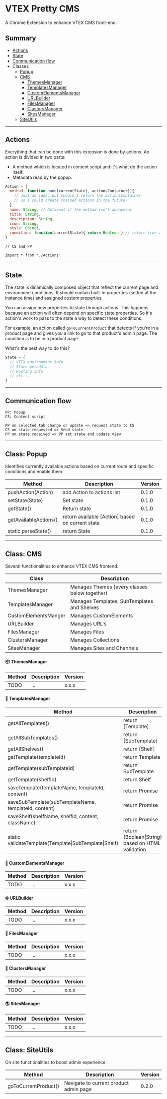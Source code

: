 # VTEX Pretty CMS

A Chrome Extension to enhance VTEX CMS front-end.

## Summary

* [Actions](#actions)
* [State](#state)
* [Communication flow](#communication-flow)
* Classes
  * [Popup](#class-popup)
  * [CMS](#class-cms)
    * [ThemesManager](#package-themesmanager)
    * [TemplatesManager](#pencil-templatesmanager)
    * [CustomElementsManager](#nutandbolt-customelementsmanager)
    * [URLBuilder](#globewithmeridians-urlbuilder)
    * [FilesManager](#filefolder-filesmanager)
    * [ClustersManager](#grapes-clustersmanager)
    * [SitesManager](#earthamericas-sitesmanager)
  * [SiteUtils](#class-siteutils)


-------------------
## Actions

Everything that can be done with this extension is done by actions. An action is divided in two parts:
* A method which is located in content script and it's what do the action itself.
* Metadata read by the popup.

```javascript
Action = {
  method: function name(currentState[, actionsContainer]){
    // Just an idea, but should I return the actionsContainer
    // so I could create chained actions in the future?
  },
  name: String, // Optional if the method isn't anonymous
  title: String,
  description: String,
  icon: String,
  style: Object,
  condition: function(currentState){ return Boolean } // return true if available in current state.
}
```

```
// CS and PP

import * from './Actions'
```

-------------------
## State

The state is dinamically composed object that reflect the current page and environment conditions. It should contain built-in properties (setted at the instance time) and assigned custom properties.

You can assign new properties to state through actions. This happens because an action will often depend on specific state properties. So it's action's work to pass to the state a way to detect these conditions.

For example, an action called `goToCurrentProduct` that detects if you're in a product page and gives you a link to go to that product's admin page. The condition is to be in a product page.

What's the best way to do this?

```javascript
State = {
  // VTEX environment info
  // Store metadata
  // Routing info
  // etc...
}
```

-------------------
## Communication flow

```
PP: Popup
CS: Content script

PP on selected tab change or update => request state to CS
CS on state requested => Send state
PP on state received => PP set state and update view
```
-------------------
## Class: Popup
Identifies currently available actions based on current route and specific conditions and enable them.

Method | Description | Version
-------|-------------|--------
pushAction(Action) | add Action to actions list | 0.1.0
setState(State) | Set state | 0.1.0
getState() | Return state | 0.1.0
getAvailableActions() | return available [Action] based on current state | 0.1.0
static parseState() | return State | 0.1.0

-------------------

## Class: CMS
Several functionalities to enhance VTEX CMS frontend.

Class | Description
------|------------
ThemesManager | Manages Themes (every classes below together)
TemplatesManager | Manages Templates, SubTemplates and Shelves
CustomElementsManger | Manages CustomElements
URLBuilder | Manages URL's
FilesManager | Manages Files
ClustersManager | Manages Collections
SitesManager | Manages Sites and Channels

#### :package: ThemesManager
Method | Description | Version
-------|-------------|----------
TODO | ... | x.x.x

#### :pencil: TemplatesManager
Method | Description | Version
-------|-------------|--------------------
getAllTemplates() | return [Template] | 0.1.0
getAllSubTemplates() | return [SubTemplate] | 0.1.0
getAllShelves() | return [Shelf] | 0.1.0
getTemplate(templateId) | return Template | 0.1.0
getTemplate(subTemplateId) | return SubTemplate | 0.1.0
getTemplate(shelfId) | return Shelf | 0.1.0
saveTemplate(templateName, templateId, content) | return Promise | 0.1.0
saveSubTemplate(subTemplateName, templateId, content) | return Promise | 0.1.0
saveShelf(shelfName, shelfId, content, className) | return Promise | 0.1.0
static validateTemplate(Template\|SubTemplate\|Shelf) | return (Boolean\|String) based on HTML validation | 0.2.0

#### :nut_and_bolt: CustomElementsManager
Method | Description | Version
-------|-------------|--------
TODO | ... | x.x.x

#### :globe_with_meridians: URLBuilder
Method | Description | Version
-------|-------------|--------
TODO | ... | x.x.x

#### :file_folder: FilesManager
Method | Description | Version
-------|-------------|--------
TODO | ... | x.x.x

#### :grapes: ClustersManager
Method | Description | Version
-------|-------------|--------
TODO | ... | x.x.x

#### :earth_americas: SitesManager
Method | Description | Version
-------|-------------|--------
TODO | ... | x.x.x

---------------------
## Class: SiteUtils
On site functionalities to boost admin experience.

Method | Description | Version
-------|-------------|--------
goToCurrentProduct() | Navigate to current product admin page | 0.2.0